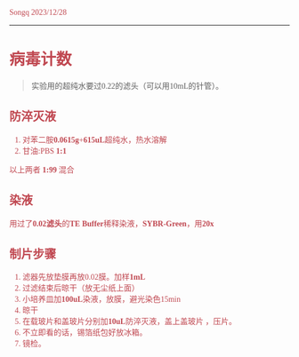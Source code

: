 <font face=MiSans color="#c04851"> 
Songq 2023/12/28  

---  

# 病毒计数
> 实验用的超纯水要过0.22的滤头（可以用10mL的针管）。  
## 防淬灭液  
1. 对苯二胺**0.0615g**+**615uL**超纯水，热水溶解  
2. 甘油:PBS **1:1**   

以上两者 **1:99** 混合
## 染液
用过了**0.02滤头**的**TE Buffer**稀释染液，**SYBR-Green**，用**20x**
## 制片步骤  
1. 滤器先放垫膜再放0.02膜。加样**1mL**
2. 过滤结束后晾干（放无尘纸上面）
3. 小培养皿加**100uL**染液，放膜，避光染色15min
4. 晾干
5. 在载玻片和盖玻片分别加**10uL**防淬灭液，盖上盖玻片 ，压片。
6. 不立即看的话，锡箔纸包好放冰箱。
7. 镜检。  